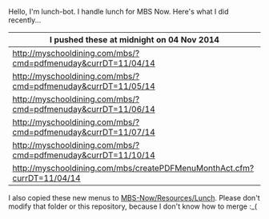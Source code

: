 Hello, I'm lunch-bot. I handle lunch for MBS Now. Here's what I did recently...

I pushed these at midnight on 04 Nov 2014|
--- |
| http://myschooldining.com/mbs/?cmd=pdfmenuday&currDT=11/04/14
| http://myschooldining.com/mbs/?cmd=pdfmenuday&currDT=11/05/14
| http://myschooldining.com/mbs/?cmd=pdfmenuday&currDT=11/06/14
| http://myschooldining.com/mbs/?cmd=pdfmenuday&currDT=11/07/14
| http://myschooldining.com/mbs/?cmd=pdfmenuday&currDT=11/10/14
| http://myschooldining.com/mbs/createPDFMenuMonthAct.cfm?currDT=11/04/14
I also copied these new menus to [MBS-Now/Resources/Lunch](https://github.com/mbsdev/MBS-Now/Resources/Lunch). Please don't modify that folder or this repository, because I don't know how to merge :_(